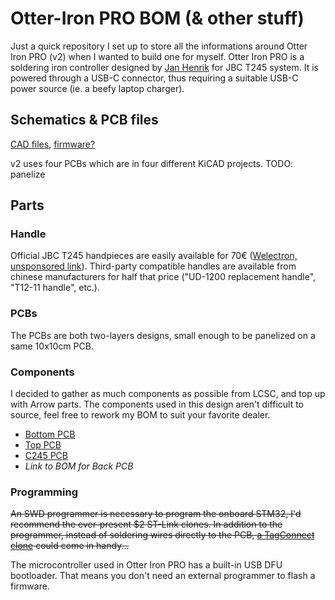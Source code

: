 # Otter-Iron PRO BOM (& other stuff)

Just a quick repository I set up to store all the informations around Otter Iron PRO (v2) when I wanted to build one for myself. Otter Iron PRO is a soldering iron controller designed by [Jan Henrik](https://twitter.com/janhenrikh) for JBC T245 system. It is powered through a USB-C connector, thus requiring a suitable USB-C power source (ie. a beefy laptop charger).

## Schematics & PCB files

[CAD files](https://github.com/Jan--Henrik/Otter-Iron-PRO), [firmware?](https://github.com/Jan--Henrik/Otter-Iron)

v2 uses four PCBs which are in four different KiCAD projects. TODO: panelize

## Parts

### Handle

Official JBC T245 handpieces are easily available for 70€ ([Welectron, unsponsored link](https://www.welectron.com/JBC-T245-A-Loetkolben)). Third-party compatible handles are available from chinese manufacturers for half that price ("UD-1200 replacement handle", "T12-11 handle", etc.).

### PCBs

The PCBs are both two-layers designs, small enough to be panelized on a same 10x10cm PCB.

### Components

I decided to gather as much components as possible from LCSC, and top up with Arrow parts. The components used in this design aren't difficult to source, feel free to rework my BOM to suit your favorite dealer.

 * [Bottom PCB](BOM/OtterIron_PRO_Bot.html)
 * [Top PCB](BOM/BOM/OtterIron_PRO_Top.html)
 * [C245 PCB](BOM/BOM/C245_conn.html)
 * _Link to BOM for Back PCB_

### Programming

~~An SWD programmer is necessary to program the onboard STM32, I'd recommend the ever-present $2 ST-Link clones. In addition to the programmer, instead of soldering wires directly to the PCB, [a TagConnect clone](https://oshpark.com/shared_projects/iu92RM5z) could come in handy...~~

The microcontroller used in Otter Iron PRO has a built-in USB DFU bootloader. That means you don't need an external programmer to flash a firmware.
